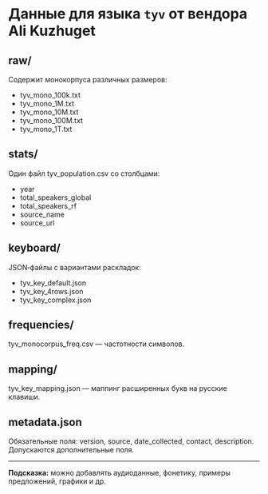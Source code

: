 # Данные для языка `tyv` от вендора Ali Kuzhuget

## raw/
Содержит монокорпуса различных размеров:
- tyv_mono_100k.txt
- tyv_mono_1M.txt
- tyv_mono_10M.txt
- tyv_mono_100M.txt
- tyv_mono_1T.txt

## stats/
Один файл tyv_population.csv со столбцами:
- year
- total_speakers_global
- total_speakers_rf
- source_name
- source_url

## keyboard/
JSON‑файлы с вариантами раскладок:
- tyv_key_default.json
- tyv_key_4rows.json
- tyv_key_complex.json

## frequencies/
tyv_monocorpus_freq.csv — частотности символов.

## mapping/
tyv_key_mapping.json — маппинг расширенных букв на русские клавиши.

## metadata.json
Обязательные поля: version, source, date_collected, contact, description.
Допускаются дополнительные поля.

---  
**Подсказка:** можно добавлять аудиоданные, фонетику, примеры предложений, графики и др.

